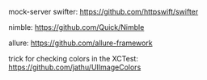mock-server swifter:
https://github.com/httpswift/swifter

nimble:
https://github.com/Quick/Nimble

allure:
https://github.com/allure-framework

trick for checking colors in the XCTest:
https://github.com/jathu/UIImageColors
